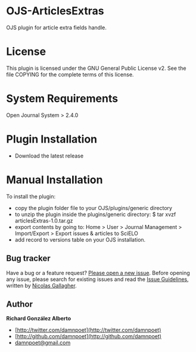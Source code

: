 # OJS-ArticlesExtras

OJS plugin for article extra fields handle.



# License

This plugin is licensed under the GNU General Public License v2. See the file COPYING for the complete terms of this license.



# System Requirements

Open Journal System > 2.4.0

# Plugin Installation
 - Download the latest release 

# Manual Installation

To install the plugin:
 - copy the plugin folder file to your OJS/plugins/generic directory
 - to unzip the plugin inside the plugins/generic directory:
    $ tar xvzf articlesExtras-1.0.tar.gz
 - export contents by going to:  Home > User > Journal Management > Import/Export > Export issues & articles to SciELO
 - add record to versions table on your OJS installation.



## Bug tracker

Have a bug or a feature request? [Please open a new issue](https://github.com/damnpoet/yiidhl/issues). Before opening any issue, please search for existing issues and read the [Issue Guidelines](https://github.com/necolas/issue-guidelines), written by [Nicolas Gallagher](https://github.com/necolas/).



## Author

**Richard González Alberto**

+ [http://twitter.com/damnpoet](http://twitter.com/damnpoet)
+ [http://github.com/damnpoet](http://github.com/damnpoet)
+ [damnpoet@gmail.com](mailto:damnpoet@gmail.com)
